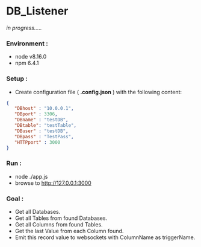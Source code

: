 # DB_Listener

_in progress....._

### Environment :
- node v8.16.0
- npm 6.4.1

### Setup :

- Create configuration file ( **.config.json** ) with the following content:

```JSON
{
   "DBhost" : "10.0.0.1",
   "DBport" : 3306,
   "DBname" : "testDB",
   "DBtable": "testTable",
   "DBuser" : "testDB",
   "DBpass" : "TestPass",
   "HTTPport" : 3000
}
```
### Run :

- node ./app.js
- browse to http://127.0.0.1:3000


### Goal :
- Get all Databases.
- Get all Tables from found Databases.
- Get all Columns from found Tables.
- Get the last Value from each Column found.
- Emit this record value to websockets with ColumnName as triggerName.
